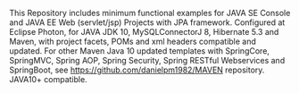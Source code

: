 This Repository includes minimum functional examples for JAVA SE Console and JAVA EE Web (servlet/jsp) Projects with JPA framework.
Configured at Eclipse Photon, for JAVA JDK 10, MySQLConnectorJ 8, Hibernate 5.3 and Maven, with project facets, POMs and xml headers compatible and updated. For other Maven Java 10 updated templates with SpringCore, SpringMVC, Spring AOP, Spring Security, Spring RESTful Webservices and SpringBoot, see https://github.com/danielpm1982/MAVEN repository. JAVA10+ compatible.
